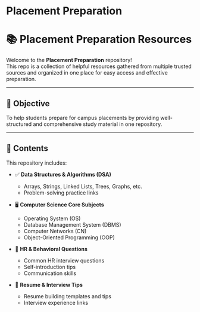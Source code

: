 # Placement Preparation
# 📚 Placement Preparation Resources

Welcome to the **Placement Preparation** repository!  
This repo is a collection of helpful resources gathered from multiple trusted sources and organized in one place for easy access and effective preparation.

---

## 🎯 Objective

To help students prepare for campus placements by providing well-structured and comprehensive study material in one repository.

---

## 📌 Contents

This repository includes:

- ✅ **Data Structures & Algorithms (DSA)**
  - Arrays, Strings, Linked Lists, Trees, Graphs, etc.
  - Problem-solving practice links

- 🖥️ **Computer Science Core Subjects**
  - Operating System (OS)
  - Database Management System (DBMS)
  - Computer Networks (CN)
  - Object-Oriented Programming (OOP)

- 💬 **HR & Behavioral Questions**
  - Common HR interview questions
  - Self-introduction tips
  - Communication skills

- 📄 **Resume & Interview Tips**
  - Resume building templates and tips
  - Interview experience links
